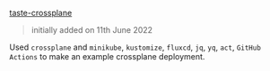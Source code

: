[taste-crossplane](../taste-crossplane)
> initially added on 11th June 2022

Used `crossplane` and `minikube`, `kustomize`, `fluxcd`, `jq`, `yq`, `act`, `GitHub Actions` to make an example crossplane deployment.

